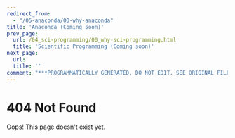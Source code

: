 ```yaml
---
redirect_from:
  - "/05-anaconda/00-why-anaconda"
title: 'Anaconda (Coming soon)'
prev_page:
  url: /04_sci-programming/00_why-sci-programming.html
  title: 'Scientific Programming (Coming soon)'
next_page:
  url: 
  title: ''
comment: "***PROGRAMMATICALLY GENERATED, DO NOT EDIT. SEE ORIGINAL FILES IN /content***"
---
```

# 404 Not Found

Oops! This page doesn't exist yet.